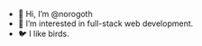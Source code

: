 - 👋 Hi, I’m @norogoth
- 👀 I’m interested in full-stack web development.
- 🐦 I like birds.

<!---
norogoth/norogoth is a ✨ special ✨ repository because its `README.md` (this file) appears on your GitHub profile.
You can click the Preview link to take a look at your changes.
--->
